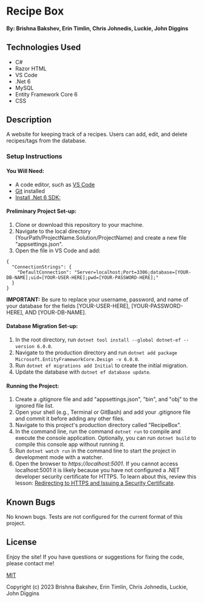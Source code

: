 # Recipe Box

#### By: Brishna Bakshev, Erin Timlin, Chris Johnedis, Luckie, John Diggins

## Technologies Used

* C#
* Razor HTML
* VS Code
* .Net 6
* MySQL
* Entity Framework Core 6
* CSS

## Description
A website for keeping track of a recipes. Users can add, edit, and delete recipes/tags from the database.

### Setup Instructions

#### You Will Need: 

* A code editor, such as [VS Code](https://code.visualstudio.com/)
* [Git](https://github.com/) installed
* [Install .Net 6 SDK:](https://www.learnhowtoprogram.com/c-and-net/getting-started-with-c/installing-c-and-net)


#### Preliminary Project Set-up:
1. Clone or download this repository to your machine.
2. Navigate to the local directory (YourPath/ProjectName.Solution/ProjectName) and create a new file "appsettings.json".
3. Open the file in VS Code and add:
  ```
  {
    "ConnectionStrings": {
      "DefaultConnection": "Server=localhost;Port=3306;database=[YOUR-DB-NAME];uid=[YOUR-USER-HERE];pwd=[YOUR-PASSWORD-HERE];"
    }
  }
  ```

**IMPORTANT:** Be sure to replace your username, password, and name of your database for the fields [YOUR-USER-HERE], [YOUR-PASSWORD-HERE], AND [YOUR-DB-NAME].

#### Database Migration Set-up:
1. In the root directory, run `dotnet tool install --global dotnet-ef --version 6.0.0`.
2. Navigate to the production directory and run `dotnet add package Microsoft.EntityFrameworkCore.Design -v 6.0.0`.
3. Run `dotnet ef migrations add Initial` to create the initial migration.
4. Update the database with `dotnet ef database update`.

#### Running the Project:
1. Create a .gitignore file and add "appsettings.json", "bin", and "obj" to the ignored file list.  
2. Open your shell (e.g., Terminal or GitBash) and add your .gitignore file and commit it before adding any other files. 
3. Navigate to this project's production directory called "RecipeBox". 
4. In the command line, run the command `dotnet run` to compile and execute the console application. Optionally, you can run `dotnet build` to compile this console app without running it.
5. Run `dotnet watch run` in the command line to start the project in development mode with a watcher.
6. Open the browser to _https://localhost:5001_. If you cannot access localhost:5001 it is likely because you have not configured a .NET developer security certificate for HTTPS. To learn about this, review this lesson: [Redirecting to HTTPS and Issuing a Security Certificate](https://www.learnhowtoprogram.com/c-and-net/basic-web-applications/redirecting-to-https-and-issuing-a-security-certificate).

## Known Bugs

No known bugs. Tests are not configured for the current format of this project.

## License
Enjoy the site! If you have questions or suggestions for fixing the code, please contact me!

[MIT](https://github.com/git/git-scm.com/blob/main/MIT-LICENSE.txt)

Copyright (c) 2023 Brishna Bakshev, Erin Timlin, Chris Johnedis, Luckie, John Diggins